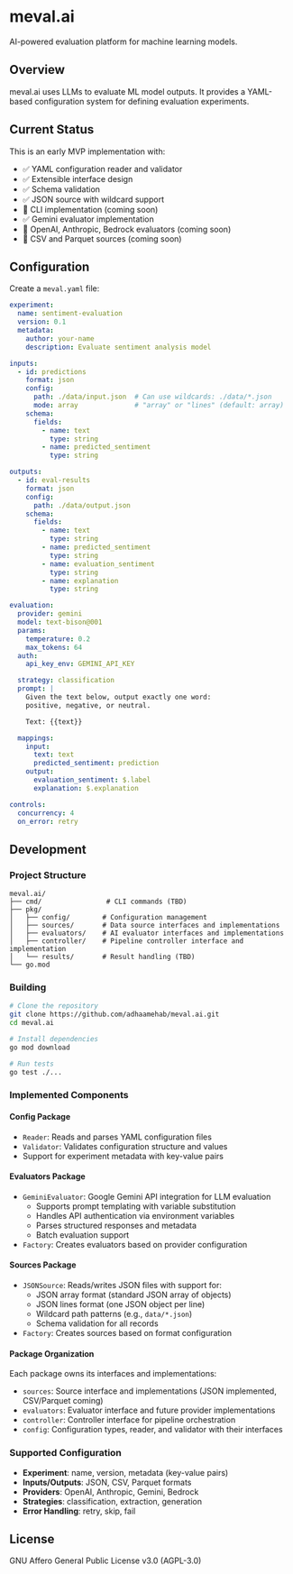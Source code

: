 # meval.ai

AI-powered evaluation platform for machine learning models.

## Overview

meval.ai uses LLMs to evaluate ML model outputs. It provides a YAML-based configuration system for defining evaluation experiments.

## Current Status

This is an early MVP implementation with:
- ✅ YAML configuration reader and validator
- ✅ Extensible interface design
- ✅ Schema validation
- ✅ JSON source with wildcard support
- 🚧 CLI implementation (coming soon)
- ✅ Gemini evaluator implementation
- 🚧 OpenAI, Anthropic, Bedrock evaluators (coming soon)
- 🚧 CSV and Parquet sources (coming soon)

## Configuration

Create a `meval.yaml` file:

```yaml
experiment:
  name: sentiment-evaluation
  version: 0.1
  metadata:
    author: your-name
    description: Evaluate sentiment analysis model

inputs:
  - id: predictions
    format: json
    config:
      path: ./data/input.json  # Can use wildcards: ./data/*.json
      mode: array              # "array" or "lines" (default: array)
    schema:
      fields:
        - name: text
          type: string
        - name: predicted_sentiment
          type: string

outputs:
  - id: eval-results
    format: json
    config:
      path: ./data/output.json
    schema:
      fields:
        - name: text
          type: string
        - name: predicted_sentiment
          type: string
        - name: evaluation_sentiment
          type: string
        - name: explanation
          type: string

evaluation:
  provider: gemini
  model: text-bison@001
  params:
    temperature: 0.2
    max_tokens: 64
  auth:
    api_key_env: GEMINI_API_KEY

  strategy: classification
  prompt: |
    Given the text below, output exactly one word:
    positive, negative, or neutral.

    Text: {{text}}

  mappings:
    input:
      text: text
      predicted_sentiment: prediction
    output:
      evaluation_sentiment: $.label
      explanation: $.explanation

controls:
  concurrency: 4
  on_error: retry
```

## Development

### Project Structure

```
meval.ai/
├── cmd/                # CLI commands (TBD)
├── pkg/
│   ├── config/        # Configuration management
│   ├── sources/       # Data source interfaces and implementations
│   ├── evaluators/    # AI evaluator interfaces and implementations
│   ├── controller/    # Pipeline controller interface and implementation
│   └── results/       # Result handling (TBD)
└── go.mod
```

### Building

```bash
# Clone the repository
git clone https://github.com/adhaamehab/meval.ai.git
cd meval.ai

# Install dependencies
go mod download

# Run tests
go test ./...
```

### Implemented Components

#### Config Package
- `Reader`: Reads and parses YAML configuration files
- `Validator`: Validates configuration structure and values
- Support for experiment metadata with key-value pairs

#### Evaluators Package
- `GeminiEvaluator`: Google Gemini API integration for LLM evaluation
  - Supports prompt templating with variable substitution
  - Handles API authentication via environment variables
  - Parses structured responses and metadata
  - Batch evaluation support
- `Factory`: Creates evaluators based on provider configuration

#### Sources Package
- `JSONSource`: Reads/writes JSON files with support for:
  - JSON array format (standard JSON array of objects)
  - JSON lines format (one JSON object per line)
  - Wildcard path patterns (e.g., `data/*.json`)
  - Schema validation for all records
- `Factory`: Creates sources based on format configuration

#### Package Organization
Each package owns its interfaces and implementations:
- `sources`: Source interface and implementations (JSON implemented, CSV/Parquet coming)
- `evaluators`: Evaluator interface and future provider implementations
- `controller`: Controller interface for pipeline orchestration
- `config`: Configuration types, reader, and validator with their interfaces

### Supported Configuration

- **Experiment**: name, version, metadata (key-value pairs)
- **Inputs/Outputs**: JSON, CSV, Parquet formats
- **Providers**: OpenAI, Anthropic, Gemini, Bedrock
- **Strategies**: classification, extraction, generation
- **Error Handling**: retry, skip, fail


## License
GNU Affero General Public License v3.0 (AGPL-3.0)